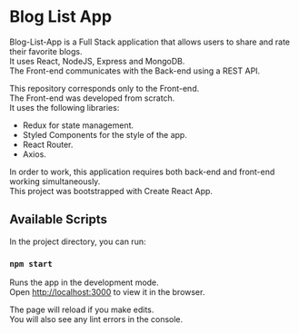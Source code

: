 # Blog List App

Blog-List-App is a Full Stack application that allows users to share and rate their favorite blogs.\
It uses React, NodeJS, Express and MongoDB.\
The Front-end communicates with the Back-end using a REST API.

This repository corresponds only to the Front-end.\
The Front-end was developed from scratch.\
It uses the following libraries:

* Redux for state management.
* Styled Components for the style of the app.
* React Router.
* Axios.

In order to work, this application requires both back-end and front-end working simultaneously.\
This project was bootstrapped with Create React App.

## Available Scripts

In the project directory, you can run:

### `npm start`

Runs the app in the development mode.\
Open [http://localhost:3000](http://localhost:3000) to view it in the browser.

The page will reload if you make edits.\
You will also see any lint errors in the console.


